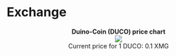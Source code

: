 # Exchange

<p align="center">
  <b>Duino-Coin (DUCO) price chart</b> <br>
  <img src="https://i.imgur.com/hJ6fTy2.png"> <br>
  Current price for 1 DUCO: 0.1 XMG <br>
</p>



